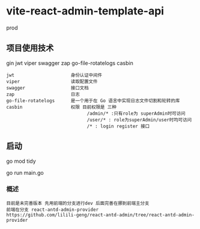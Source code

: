 # vite-react-admin-template-api
prod

## 项目使用技术
gin jwt viper swagger zap go-file-rotatelogs casbin

```
jwt                     身份认证中间件
viper                   读取配置文件
swagger                 接口文档
zap                     日志
go-file-rotatelogs      是一个用于在 Go 语言中实现日志文件切割和轮转的库 
casbin                  权限 目前权限是 三种 
                              /admin/* :只有role为 superAdmin时可访问  
                              /user/* : role为superAdmin/user时均可访问 
                              /* : login register 接口
```

## 启动
go mod tidy

go run main.go

###  概述
```
目前是未完善版本 先用前端的分支进行dev 后面完善在挪到前端主分支
前端在分支 react-antd-admin-provider
https://github.com/lilili-geng/react-antd-admin/tree/react-antd-admin-provider
```

